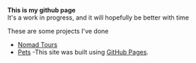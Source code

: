 **This is my github page**	
It's a work in progress, and it will hopefully be better with time

These are some projects I've done
- [Nomad Tours](html/Projects/Nomad%20Tours/)
- [Pets](html/Projects/Pets/)
-This site was built using [GitHub Pages](https://github.com/DariusdBrowne/DariusdBrowne.github.io).